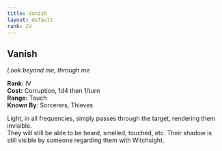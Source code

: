```yaml
---
title: Vanish
layout: default
rank: IV
---
```


## Vanish
_Look beyond me, through me_

**Rank:** IV  
**Cost:** Corruption, 1d4 then 1/turn  
**Range:** Touch  
**Known By**: Sorcerers, Thieves

Light, in all frequencies, simply passes through the target, rendering them invisible.  
They will still be able to be heard, smelled, touched, etc. Their shadow is still visible by someone regarding them with Witchsight.
